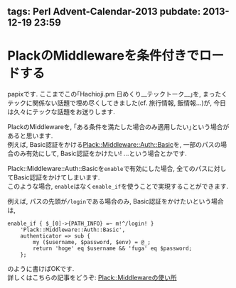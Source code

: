 tags: Perl Advent-Calendar-2013
pubdate: 2013-12-19 23:59
---
# PlackのMiddlewareを条件付きでロードする

papixです. ここまでこの｢Hachioji.pm 日めくり__テックトーク__｣を, まったくテックに関係ない話題で埋め尽くしてきました(cf. 旅行情報, 飯情報...)が, 今日は久々にテックな話題をお送りします.  
  
PlackのMiddlewareを, ｢ある条件を満たした場合のみ適用したい｣という場合があると思います.  
例えば, Basic認証をかける[Plack::Middleware::Auth::Basic](https://metacpan.org/pod/Plack::Middleware::Auth::Basic)を, 一部のパスの場合のみ有効にして, Basic認証をかけたい! ...という場合とかです.  
  
Plack::Middleware::Auth::Basicを`enable`で有効にした場合, 全てのパスに対してBasic認証をかけてしまいます.  
このような場合, `enable`はなく`enable_if`を使うことで実現することができます.  
  
例えば, パスの先頭が`/login`である場合のみ, Basic認証をかけたいという場合は,   
  
    enable_if { $_[0]->{PATH_INFO} =~ m!^/login! }
        'Plack::Middleware::Auth::Basic',
        authenticator => sub {
            my ($username, $password, $env) = @_;
            return 'hoge' eq $username && 'fuga' eq $password;
        };
  
のように書けばOKです.  
詳しくはこちらの記事をどうぞ: [Plack::Middlewareの使い所](http://perl-users.jp/articles/advent-calendar/2011/casual/8)
